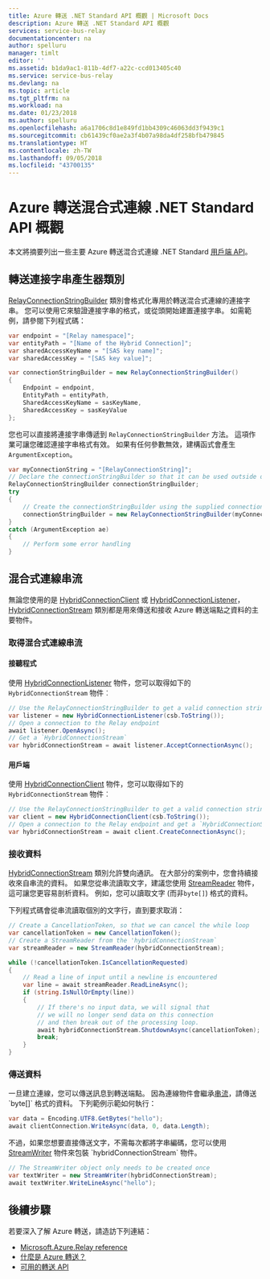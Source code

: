 ```yaml
---
title: Azure 轉送 .NET Standard API 概觀 | Microsoft Docs
description: Azure 轉送 .NET Standard API 概觀
services: service-bus-relay
documentationcenter: na
author: spelluru
manager: timlt
editor: ''
ms.assetid: b1da9ac1-811b-4df7-a22c-ccd013405c40
ms.service: service-bus-relay
ms.devlang: na
ms.topic: article
ms.tgt_pltfrm: na
ms.workload: na
ms.date: 01/23/2018
ms.author: spelluru
ms.openlocfilehash: a6a1706c8d1e849fd1bb4309c46063dd3f9439c1
ms.sourcegitcommit: cb61439cf0ae2a3f4b07a98da4df258bfb479845
ms.translationtype: HT
ms.contentlocale: zh-TW
ms.lasthandoff: 09/05/2018
ms.locfileid: "43700135"
---
```

# <a name="azure-relay-hybrid-connections-net-standard-api-overview"></a>Azure 轉送混合式連線 .NET Standard API 概觀

本文將摘要列出一些主要 Azure 轉送混合式連線 .NET Standard [用戶端 API](/dotnet/api/microsoft.azure.relay)。
  
## <a name="relay-connection-string-builder-class"></a>轉送連接字串產生器類別

[RelayConnectionStringBuilder][RelayConnectionStringBuilder] 類別會格式化專用於轉送混合式連線的連接字串。 您可以使用它來驗證連接字串的格式，或從頭開始建置連接字串。 如需範例，請參閱下列程式碼：

```csharp
var endpoint = "[Relay namespace]";
var entityPath = "[Name of the Hybrid Connection]";
var sharedAccessKeyName = "[SAS key name]";
var sharedAccessKey = "[SAS key value]";

var connectionStringBuilder = new RelayConnectionStringBuilder()
{
    Endpoint = endpoint,
    EntityPath = entityPath,
    SharedAccessKeyName = sasKeyName,
    SharedAccessKey = sasKeyValue
};
```

您也可以直接將連接字串傳遞到 `RelayConnectionStringBuilder` 方法。 這項作業可讓您確認連接字串格式有效。 如果有任何參數無效，建構函式會產生 `ArgumentException`。

```csharp
var myConnectionString = "[RelayConnectionString]";
// Declare the connectionStringBuilder so that it can be used outside of the loop if needed
RelayConnectionStringBuilder connectionStringBuilder;
try
{
    // Create the connectionStringBuilder using the supplied connection string
    connectionStringBuilder = new RelayConnectionStringBuilder(myConnectionString);
}
catch (ArgumentException ae)
{
    // Perform some error handling
}
```

## <a name="hybrid-connection-stream"></a>混合式連線串流

無論您使用的是 [HybridConnectionClient][HCClient] 或 [HybridConnectionListener][HCListener]，[HybridConnectionStream][HCStream] 類別都是用來傳送和接收 Azure 轉送端點之資料的主要物件。

### <a name="getting-a-hybrid-connection-stream"></a>取得混合式連線串流

#### <a name="listener"></a>接聽程式

使用 [HybridConnectionListener][HCListener] 物件，您可以取得如下的 `HybridConnectionStream` 物件︰

```csharp
// Use the RelayConnectionStringBuilder to get a valid connection string
var listener = new HybridConnectionListener(csb.ToString());
// Open a connection to the Relay endpoint
await listener.OpenAsync();
// Get a `HybridConnectionStream`
var hybridConnectionStream = await listener.AcceptConnectionAsync();
```

#### <a name="client"></a>用戶端

使用 [HybridConnectionClient][HCClient] 物件，您可以取得如下的 `HybridConnectionStream` 物件︰

```csharp
// Use the RelayConnectionStringBuilder to get a valid connection string
var client = new HybridConnectionClient(csb.ToString());
// Open a connection to the Relay endpoint and get a `HybridConnectionStream`
var hybridConnectionStream = await client.CreateConnectionAsync();
```

### <a name="receiving-data"></a>接收資料

[HybridConnectionStream][HCStream] 類別允許雙向通訊。 在大部分的案例中，您會持續接收來自串流的資料。 如果您從串流讀取文字，建議您使用 [StreamReader](https://msdn.microsoft.com/library/system.io.streamreader(v=vs.110).aspx) 物件，這可讓您更容易剖析資料。 例如，您可以讀取文字 (而非`byte[]`) 格式的資料。

下列程式碼會從串流讀取個別的文字行，直到要求取消：

```csharp
// Create a CancellationToken, so that we can cancel the while loop
var cancellationToken = new CancellationToken();
// Create a StreamReader from the 'hybridConnectionStream`
var streamReader = new StreamReader(hybridConnectionStream);

while (!cancellationToken.IsCancellationRequested)
{
    // Read a line of input until a newline is encountered
    var line = await streamReader.ReadLineAsync();
    if (string.IsNullOrEmpty(line))
    {
        // If there's no input data, we will signal that 
        // we will no longer send data on this connection
        // and then break out of the processing loop.
        await hybridConnectionStream.ShutdownAsync(cancellationToken);
        break;
    }
}
```

### <a name="sending-data"></a>傳送資料

一旦建立連線，您可以傳送訊息到轉送端點。 因為連線物件會繼承[串流](https://msdn.microsoft.com/library/system.io.stream(v=vs.110).aspx)，請傳送 `byte[]` 格式的資料。 下列範例示範如何執行：

```csharp
var data = Encoding.UTF8.GetBytes("hello");
await clientConnection.WriteAsync(data, 0, data.Length);
```

不過，如果您想要直接傳送文字，不需每次都將字串編碼，您可以使用 [StreamWriter](https://msdn.microsoft.com/library/system.io.streamwriter(v=vs.110).aspx) 物件來包裝 `hybridConnectionStream` 物件。

```csharp
// The StreamWriter object only needs to be created once
var textWriter = new StreamWriter(hybridConnectionStream);
await textWriter.WriteLineAsync("hello");
```

## <a name="next-steps"></a>後續步驟

若要深入了解 Azure 轉送，請造訪下列連結：

* [Microsoft.Azure.Relay reference](/dotnet/api/microsoft.azure.relay)
* [什麼是 Azure 轉送？](relay-what-is-it.md)
* [可用的轉送 API](relay-api-overview.md)

[RelayConnectionStringBuilder]: /dotnet/api/microsoft.azure.relay.relayconnectionstringbuilder
[HCStream]: /dotnet/api/microsoft.azure.relay.hybridconnectionstream
[HCClient]: /dotnet/api/microsoft.azure.relay.hybridconnectionclient
[HCListener]: /dotnet/api/microsoft.azure.relay.hybridconnectionlistener